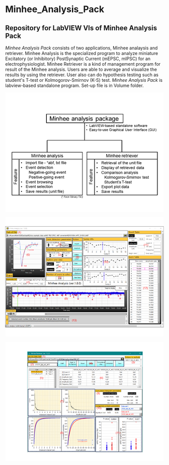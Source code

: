 # Minhee_Analysis_Pack
 ## Repository for LabVIEW VIs of Minhee Analysis Pack
 
 *Minhee Analysis Pack* consists of two applications, Minhee analaysis and retriever. Minhee Analysis is the specialized program to analyze miniature Excitatory (or Inhibitory) PostSynaptic Current (mEPSC, mIPSC) for an electrophysiologist. Minhee Retriever is a kind of management program for result of the Minhee analysis. Users are able to average and visualize the results by using the retriever. User also can do hypothesis testing such as student's T-test or Kolmogorov-Smirnov (K-S) test.
 *Minhee Analysis Pack* is labview-based standalone program. Set-up file is in Volume folder. 
 
![alt text](https://github.com/parkgilbong/Minhee_Analysis_Pack/blob/master/Minhee%20Analysis/System%20overview.png) 

![alt text](https://github.com/parkgilbong/Minhee_Analysis_Pack/blob/master/Minhee%20Analysis/Screenshot%20of%20Minhee%20Analysis.png)

![alt text](https://github.com/parkgilbong/Minhee_Analysis_Pack/blob/master/Minhee%20Retriever/Screenshot%20of%20Minhee%20Retriever.png)
